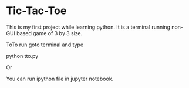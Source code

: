 # Tic-Tac-Toe
This is my first project while learning python. It is a terminal running non-GUI based game of 3 by 3 size.

ToTo run goto terminal and type 

python tto.py

Or

You can run ipython file in jupyter notebook.
